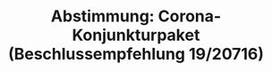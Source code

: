 ---
abstimmung:
  abstimmung: 1
  bundestagssitzung: 170
  datum: 2. Juli 2020
  legislaturperiode: 19
categories:
- Todo
data:
- title: Abstimmungsergebnis 20200702_1-data.pdf
  url: /res/2021-btw/abstimmungsergebnisse/20200702_1-data.pdf
- title: Abstimmungsergebnis 20200702_1_xls-data.xlsx
  url: /res/2021-btw/abstimmungsergebnisse/20200702_1_xls-data.xlsx
- title: Abstimmungsergebnis 20200702_1_xls-data.csv
  url: /res/2021-btw/abstimmungsergebnisse/csv/20200702_1_xls-data.csv
ergebnis:
  AfD:
    enthaltung: 0
    gesamt: 89
    ja: 0
    nein: 86
    nichtabgegeben: 3
    ungueltig: 0
  Bündnis 90/Die Grünen:
    enthaltung: 63
    gesamt: 67
    ja: 2
    nein: 0
    nichtabgegeben: 2
    ungueltig: 0
  Die Linke:
    enthaltung: 56
    gesamt: 69
    ja: 0
    nein: 3
    nichtabgegeben: 10
    ungueltig: 0
  FDP:
    enthaltung: 0
    gesamt: 80
    ja: 0
    nein: 80
    nichtabgegeben: 0
    ungueltig: 0
  cdu/csu:
    enthaltung: 0
    gesamt: 246
    ja: 242
    nein: 0
    nichtabgegeben: 4
    ungueltig: 0
  file: 20200702_1_xls-data.xlsx
  fraktionslos:
    enthaltung: 0
    gesamt: 6
    ja: 0
    nein: 4
    nichtabgegeben: 2
    ungueltig: 0
  spd:
    enthaltung: 0
    gesamt: 152
    ja: 144
    nein: 0
    nichtabgegeben: 8
    ungueltig: 0
layout: abstimmung
links:
- title: Link zu bundestag.de
  url: https://www.bundestag.de/parlament/plenum/abstimmung/abstimmung?id=679
preview: 'Deutscher Bundestag


  170. Sitzung des Deutschen Bundestages

  am Donnerstag, 2. Juli 2020


  Endgültiges Ergebnis der Namentlichen Abstimmung Nr. 1


  Beschlussempfehlung des Haushaltsausschusses (8. Ausschuss) zu dem Antrag der

  Fraktionen der CDU/CSU und SPD

  Beschluss des Bundestages gemäß Artikel 115 Absatz 2 Satz 6 und 7 des Grundgesetzes

  Drs. 19/20128 und 19/20716'
tags:
- Todo
title: 'Abstimmung: Corona-Konjunkturpaket (Beschlussempfehlung 19/20716)'
---
